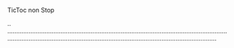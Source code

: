 TicToc non Stop

..
..................................................................................................................................................................................................................................................